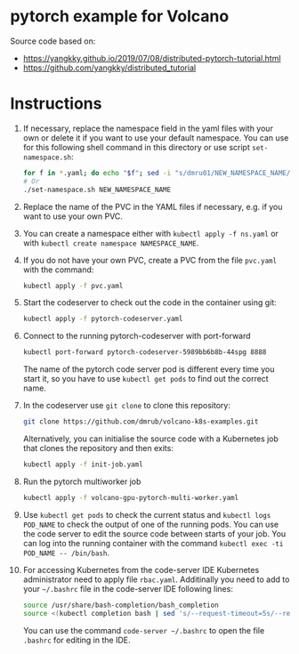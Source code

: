 # pytorch example for Volcano

Source code based on:

* https://yangkky.github.io/2019/07/08/distributed-pytorch-tutorial.html
* https://github.com/yangkky/distributed_tutorial

# Instructions

1. If necessary, replace the namespace field in the yaml files with your own or delete it if you want to use your default namespace. You can use for this following shell command in this directory or use script `set-namespace.sh`:
    ```sh
    for f in *.yaml; do echo "$f"; sed -i "s/dmru01/NEW_NAMESPACE_NAME/g" "$f"; done
    # Or
    ./set-namespace.sh NEW_NAMESPACE_NAME
    ```
2. Replace the name of the PVC in the YAML files if necessary, e.g. if you want to use your own PVC.
3. You can create a namespace either with `kubectl apply -f ns.yaml` or with `kubectl create namespace NAMESPACE_NAME`.
4. If you do not have your own PVC, create a PVC from the file `pvc.yaml` with the command:
    ```sh
    kubectl apply -f pvc.yaml
    ```
5. Start the codeserver to check out the code in the container using git:
    ```sh
    kubectl apply -f pytorch-codeserver.yaml
    ```
6. Connect to the running pytorch-codeserver with port-forward
    ```sh
    kubectl port-forward pytorch-codeserver-5989bb6b8b-44spg 8888
    ```
    The name of the pytorch code server pod is different every time you start it, so you have to use `kubectl get pods` to find out the correct name.
7. In the codeserver use `git clone` to clone this repository:
    ```sh
    git clone https://github.com/dmrub/volcano-k8s-examples.git
    ```
    Alternatively, you can initialise the source code with a Kubernetes job that clones the repository and then exits:
    ```sh
    kubectl apply -f init-job.yaml
    ```
8. Run the pytorch multiworker job
    ```sh
    kubectl apply -f volcano-gpu-pytorch-multi-worker.yaml
    ```
9. Use `kubectl get pods` to check the current status and `kubectl logs POD_NAME` to check the output of one of the running pods. You can use the code server to edit the source code between starts of your job. You can log into the running container with the command `kubectl exec -ti POD_NAME -- /bin/bash`.

10. For accessing Kubernetes from the code-server IDE Kubernetes administrator need to apply file `rbac.yaml`. Additinally you need to add to your `~/.bashrc` file in the code-server IDE following lines:
    ```sh
    source /usr/share/bash-completion/bash_completion
    source <(kubectl completion bash | sed 's/--request-timeout=5s/--request-timeout=0/g')
    ```
    You can use the command `code-server ~/.bashrc` to open the file `.bashrc` for editing in the IDE.
